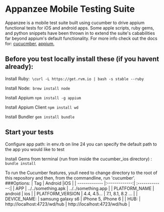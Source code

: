 # Appanzee Mobile Testing Suite
Appanzee is a mobile test suite built using cucumber to drive appium functional tests for iOS and android apps. Some apple scripts, ruby gems, and python snippets have been thrown in to extend the suite's cababilities far beyond appium's default functionality. For more info check out the docs for: [cucucmber](https://github.com/cucumber/cucumber/wiki), [appium](http://appium.io/slate/en/master/),

## Before you test locally install these (if you havent already):

Install Ruby:  `\curl -L https://get.rvm.io | bash -s stable --ruby`

Install Node:  `brew install node`

Install Appium `npm install -g appium`
 
Install Appium Client `npm install wd`
 
Install Bundler  `gem install bundle`


## Start your tests
Configure app path: in env.rb on line 24 you can specify the default path to the app you would like to test

Install Gems from terminal (run from inside the cucumber_ios directory) : `bundle install`

To run the Cucumber features, youll need to change directory to the root of this repository and then,
from the commandline, run 'cucumber'.
###Options:
| Tag        | Android           |iOS           |
| ------------- |:-------------:| :-------------:| 
| APP     | ../../something.apk   | ../../something.app |
| PLATFORM_NAME     | android  | ios |
| PLATFORM_VERSION      | 4.4, 4.5...      | 7.1, 8.1, 8.2 ... |
| DEVICE_NAME: | samsung galaxy s6   | iPhone 5, iPhone 6 |
| HUB: | http://localhost:4723/wd/hub | http://localhost:4723/wd/hub |
